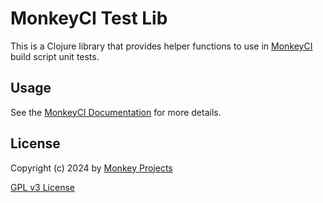 # MonkeyCI Test Lib

This is a Clojure library that provides helper functions to use in [MonkeyCI](https://monkeyci.com)
build script unit tests.

## Usage

See the [MonkeyCI Documentation](https://docs.monkeyci.com/pages/unit-tests) for more details.

## License

Copyright (c) 2024 by [Monkey Projects](https://www.monkey-projects.be)

[GPL v3 License](../LICENSE)